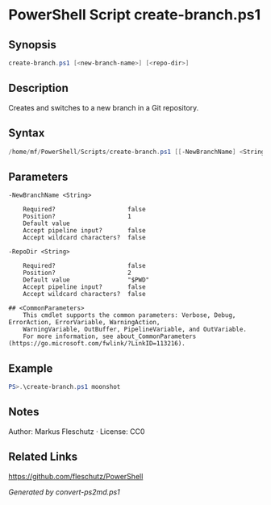 # PowerShell Script create-branch.ps1

## Synopsis
```powershell
create-branch.ps1 [<new-branch-name>] [<repo-dir>]
```

## Description
Creates and switches to a new branch in a Git repository.

## Syntax
```powershell
/home/mf/PowerShell/Scripts/create-branch.ps1 [[-NewBranchName] <String>] [[-RepoDir] <String>] [<CommonParameters>]
```

## Parameters

```
-NewBranchName <String>
    
    Required?                    false
    Position?                    1
    Default value                
    Accept pipeline input?       false
    Accept wildcard characters?  false
```

```
-RepoDir <String>
    
    Required?                    false
    Position?                    2
    Default value                "$PWD"
    Accept pipeline input?       false
    Accept wildcard characters?  false
```

```
## <CommonParameters>
    This cmdlet supports the common parameters: Verbose, Debug, ErrorAction, ErrorVariable, WarningAction, 
    WarningVariable, OutBuffer, PipelineVariable, and OutVariable.
    For more information, see about_CommonParameters (https://go.microsoft.com/fwlink/?LinkID=113216).
```

## Example
```powershell
PS>.\create-branch.ps1 moonshot
```


## Notes
Author: Markus Fleschutz · License: CC0

## Related Links
https://github.com/fleschutz/PowerShell

*Generated by convert-ps2md.ps1*
